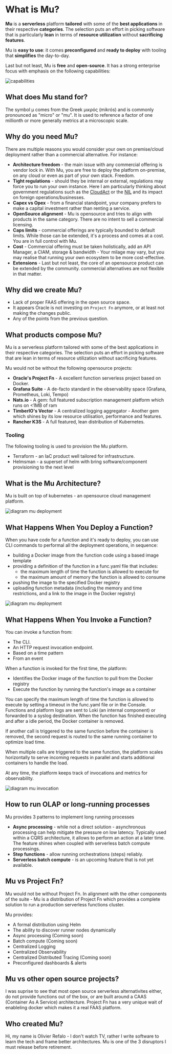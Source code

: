 
# What is Mu?
**Mu** is a **serverless** platform **tailored** with some of the **best applications** in their respective **categories**. The selection puts an effort in picking software that is particularly **lean** in terms of **resource utilization** without **sacrificing features**.

Mu is **easy to use**: it comes **preconfigured** and **ready to deploy** with tooling that **simplifies** the day-to-day.

Last but not least, Mu is **free** and **open-source**. It has a strong enterprise focus with emphasis on the following capabilities:

![capabilities](../images/capabilities.png)

## What does Mu stand for?

The symbol μ comes from the Greek μικρός (mikrós) and is commonly pronounced as "micro" or "mu". It is used to reference a factor of one millionth or more generally metrics at a microscopic scale.


## Why do you need Mu?

There are multiple reasons you would consider your own on premise/cloud deployment rather than a commercial alternative. For instance:

- **Architecture freedom** - the main issue with any commercial offering is vendor lock in. With Mu, you are free to deploy the platform on-premise, on any cloud or even as part of your own stack. Freedom.
- **Tight regulations** - should they be internal or external, regulations may force you to run your own instance. Here I am particularly thinking about government regulations such as the [CloudAct](https://en.wikipedia.org/wiki/CLOUD_Act) or the [NIL](https://en.wikipedia.org/wiki/National_Intelligence_Law_of_the_People%27s_Republic_of_China) and its impact on foreign operations/businesses.
- **Capex vs Opex** - from a financial standpoint, your company prefers to make a capital investment rather than renting a service.
- **OpenSource alignment** - Mu is opensource and tries to align with products in the same category. There are no intent to sell a commercial licensing.
- **Caps limits** - commercial offerings are typically bounded to default limits. While those can be extended, it's a process and comes at a cost. You are in full control with Mu.
- **Cost** - Commercial offering must be taken holistically, add an API Manager, a CIAM, storage & bandwidth - Your milage may vary, but you may realise that running your own ecosystem to be more cost-effective.
- **Extensions** - Last but not least, the core of an opensource product can be extended by the community. commercial alternatives are not flexible in that matter.

## Why did we create Mu?

* Lack of proper FAAS offering in the open source space.
* It appears Oracle is not investing on `Project Fn` anymore, or at least not making the changes public.
* Any of the points from the previous question.

## What products compose Mu?

Mu is a serverless platform tailored with some of the best applications in their respective categories. The selection puts an effort in picking software that are lean in terms of resource utilization without sacrificing features.

Mu would not be without the following opensource projects:

- **Oracle's Project Fn** - A excellent function serverless project based on Docker. 
- **Grafana Suite** - A de-facto standard in the observability space (Grafana, Prometheus, Loki, Tempo)
- **Nats.io** - A gem: full featured subscription management platform which runs on <1MB of ram
- **TimberIO's Vector** - A centralized logging aggregator -  Another gem which shines by its low resource utilisation, performance and features.
- **Rancher K3S** - A full featured, lean distribution of Kubernetes.

### Tooling

The following tooling is used to provision the Mu platform.

- Terraform - an IaC product well tailored for infrastructure.
- Helmsman - a superset of helm with bring software/component provisioning to the next level

## What is the Mu Architecture?

Mu is built on top of kubernetes - an opensource cloud management platform.

![diagram mu deployment](../images/leanmu.png "mu architecture")

## What Happens When You Deploy a Function?

When you have code for a function and it's ready to deploy,  you can use CLI commands to performal all the deployment operations, in sequence: 

- building a Docker image from the function code using a based image template
- providing a definition of the function in a func.yaml file that includes:
  - the maximum length of time the function is allowed to execute for 
  - the maximum amount of memory the function is allowed to consume 
- pushing the image to the specified Docker registry
- uploading function metadata (including the memory and time restrictions, and a link to the image in the Docker registry)


![diagram mu deployment](../images/mu_deployment.png "mu deployment")

## What Happens When You Invoke a Function?

You can invoke a function from:

- The CLI.
- An HTTP request invocation endpoint.
- Based on a time pattern
- From an event

When a function is invoked for the first time, the platform:

- Identifies the Docker image of the function to pull from the Docker registry
- Execute the function by running the function's image as a container

You can specify the maximum length of  time the function is allowed to execute by setting a timeout in the  func.yaml file or in the Console. Functions and platform logs are sent to Loki (an internal component) or forwarded to a syslog destination. When the function has finished executing and after a idle period, the Docker container is removed.

If another call is triggered to the same function before the container is removed, the second request is routed to the same running container to optimize load time.

When multiple calls are triggered to the same function, the platform scales horizontally to serve incoming requests in parallel and starts additional containers to handle the load. 

At any time, the platform keeps track of invocations and metrics for observability.

![diagram mu invocation](../images/mu_invocation.png "mu invocation")

## How to run OLAP or long-running processes

Mu provides 3 patterns to implement long running processes

- **Async processing** - while not a direct solution - asynchronous processing can help mitigate the pressure on low latency. Typically used within a CQRS architecture, it allows to perform an action at a later time. The feature shines when coupled with serverless batch compute processings.
- **Step functions** - allow running orchestrations (steps) reliably.
- **Serverless batch compute** - is an upcoming feature that is not yet available.

## Mu vs Project Fn?

Mu would not be without Project Fn. In alignment with the other components of the suite - Mu is a distribution of Project Fn which provides a complete  solution to run a production serverless functions cluster.

Mu provides:

* A formal distribution using Helm
* The ability to discover runner nodes dynamically
* Async processing (Coming soon)
* Batch compute (Coming soon)
* Centralized Logging
* Centralized Observability
* Centralized Distributed Tracing (Coming soon) 
* Preconfigured dashboards & alerts

## Mu vs other open source projects?

I was suprise to see that most open source serverless alternativites either, do not provide functions out of the box, or are built around a CAAS (Container As A Service) architecture. Project Fn has a very unique wait of enableling docker which makes it a real FAAS platform. 

## Who created Mu?

Hi, my name is Olivier Refalo - I don't watch TV, rather I write software to learn the tech and frame better architectures. Mu is one of the 3 disruptors I must release before retirement.

